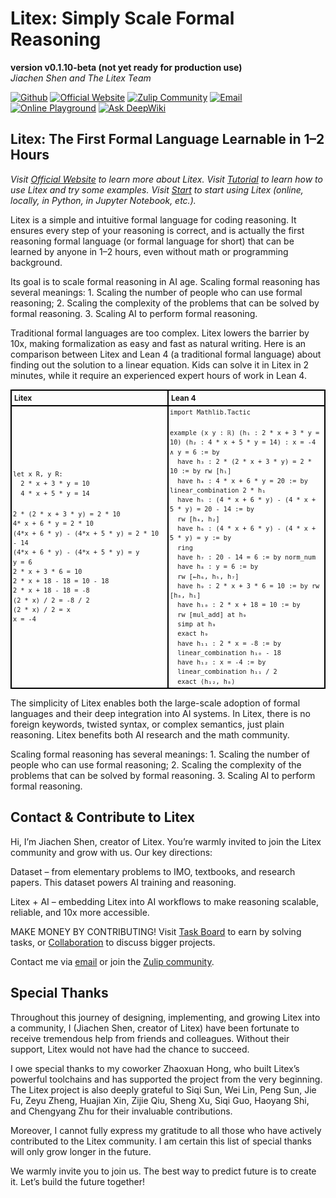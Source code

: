 # Litex: Simply Scale Formal Reasoning

**version v0.1.10-beta (not yet ready for production use)**  
*Jiachen Shen and The Litex Team*

[![Github](https://img.shields.io/badge/Github-grey?logo=github)](https://github.com/litexlang/golitex)
[![Official Website](https://img.shields.io/badge/Official%20Website-blue?logo=website)](https://litexlang.org)
[![Zulip Community](https://img.shields.io/badge/Zulip%20Community-purple?logo=zulip)](https://litex.zulipchat.com/join/c4e7foogy6paz2sghjnbujov/)
[![Email](https://img.shields.io/badge/Email-red?logo=email)](mailto:litexlang@outlook.com)
[![Online Playground](https://img.shields.io/badge/Online%20Playground-darkgreen?logo=playground)](https://litexlang.org/playground)
[![Ask DeepWiki](https://deepwiki.com/badge.svg)](https://deepwiki.com/litexlang/golitex)


## Litex: The First Formal Language Learnable in 1–2 Hours

*Visit [Official Website](https://litexlang.org/) to learn more about Litex. Visit [Tutorial](https://litexlang.org/doc/Tutorial/Introduction) to learn how to use Litex and try some examples. Visit [Start](https://litexlang.org/doc/Start) to start using Litex (online, locally, in Python, in Jupyter Notebook, etc.).*

Litex is a simple and intuitive formal language for coding reasoning. It ensures every step of your reasoning is correct, and is actually the first reasoning formal language (or formal language for short) that can be learned by anyone in 1–2 hours, even without math or programming background.

Its goal is to scale formal reasoning in AI age. Scaling formal reasoning has several meanings: 1. Scaling the number of people who can use formal reasoning; 2. Scaling the complexity of the problems that can be solved by formal reasoning. 3. Scaling AI to perform formal reasoning.

Traditional formal languages are too complex. Litex lowers the barrier by 10x, making formalization as easy and fast as natural writing. Here is an comparison between Litex and Lean 4 (a traditional formal language) about finding out the solution to a linear equation. Kids can solve it in Litex in 2 minutes, while it require an experienced expert hours of work in Lean 4.

<table style="border-collapse: collapse; width: 100%; font-size: 12px">
  <tr>
    <th style="border: 2px solid black; padding: 4px; text-align: left; width: 50%;">Litex</th>
    <th style="border: 2px solid black; padding: 4px; text-align: left; width: 50%;">Lean 4</th>
  </tr>
  <tr>
    <td style="border: 2px solid black; padding: 2px; line-height: 1.5">
      <code>let x R, y R:</code><br>
      <code>&nbsp;&nbsp;2 * x + 3 * y = 10</code><br>
      <code>&nbsp;&nbsp;4 * x + 5 * y = 14</code><br><br>
      <code>2 * (2 * x + 3 * y) = 2 * 10</code><br>
      <code>4* x + 6 * y = 2 * 10</code><br>
      <code>(4*x + 6 * y) - (4*x + 5 * y) = 2 * 10 - 14</code><br>
      <code>(4*x + 6 * y) - (4*x + 5 * y) = y</code><br>
      <code>y = 6</code><br>
      <code>2 * x + 3 * 6 = 10</code><br>
      <code>2 * x + 18 - 18 = 10 - 18</code><br>
      <code>2 * x + 18 - 18 = -8</code><br>
      <code>(2 * x) / 2 = -8 / 2</code><br>
      <code>(2 * x) / 2 = x</code><br>
      <code>x = -4</code>
    </td>
    <td style="border: 2px solid black; padding: 2px; line-height: 1.5">
      <code>import Mathlib.Tactic</code><br><br>
      <code>example (x y : ℝ) (h₁ : 2 * x + 3 * y = 10) (h₂ : 4 * x + 5 * y = 14) : x = -4 ∧ y = 6 := by</code><br>
      <code>&nbsp;&nbsp;have h₃ : 2 * (2 * x + 3 * y) = 2 * 10 := by rw [h₁]</code><br>
      <code>&nbsp;&nbsp;have h₄ : 4 * x + 6 * y = 20 := by linear_combination 2 * h₁</code><br>
      <code>&nbsp;&nbsp;have h₅ : (4 * x + 6 * y) - (4 * x + 5 * y) = 20 - 14 := by</code><br>
      <code>&nbsp;&nbsp;rw [h₄, h₂]</code><br>
      <code>&nbsp;&nbsp;have h₆ : (4 * x + 6 * y) - (4 * x + 5 * y) = y := by</code><br>
      <code>&nbsp;&nbsp;ring</code><br>
      <code>&nbsp;&nbsp;have h₇ : 20 - 14 = 6 := by norm_num</code><br>
      <code>&nbsp;&nbsp;have h₈ : y = 6 := by</code><br>
      <code>&nbsp;&nbsp;rw [←h₆, h₅, h₇]</code><br>
      <code>&nbsp;&nbsp;have h₉ : 2 * x + 3 * 6 = 10 := by rw [h₈, h₁]</code><br>
      <code>&nbsp;&nbsp;have h₁₀ : 2 * x + 18 = 10 := by</code><br>
      <code>&nbsp;&nbsp;rw [mul_add] at h₉</code><br>
      <code>&nbsp;&nbsp;simp at h₉</code><br>
      <code>&nbsp;&nbsp;exact h₉</code><br>
      <code>&nbsp;&nbsp;have h₁₁ : 2 * x = -8 := by</code><br>
      <code>&nbsp;&nbsp;linear_combination h₁₀ - 18</code><br>
      <code>&nbsp;&nbsp;have h₁₂ : x = -4 := by</code><br>
      <code>&nbsp;&nbsp;linear_combination h₁₁ / 2</code><br>
      <code>&nbsp;&nbsp;exact ⟨h₁₂, h₈⟩</code>
    </td>
  </tr>
</table>

The simplicity of Litex enables both the large-scale adoption of formal languages and their deep integration into AI systems. In Litex, there is no foreign keywords, twisted syntax, or complex semantics, just plain reasoning. Litex benefits both AI research and the math community. 

Scaling formal reasoning has several meanings: 1. Scaling the number of people who can use formal reasoning; 2. Scaling the complexity of the problems that can be solved by formal reasoning. 3. Scaling AI to perform formal reasoning.

## Contact & Contribute to Litex

Hi, I’m Jiachen Shen, creator of Litex. You’re warmly invited to join the Litex community and grow with us. Our key directions:

Dataset – from elementary problems to IMO, textbooks, and research papers. This dataset powers AI training and reasoning.

Litex + AI – embedding Litex into AI workflows to make reasoning scalable, reliable, and 10x more accessible.

MAKE MONEY BY CONTRIBUTING! Visit [Task Board](https://litexlang.org/task-board) to earn by solving tasks, or [Collaboration](https://litexlang.org/collaboration) to discuss bigger projects.

Contact me via [email](mailto:litexlang@outlook.com) or join the [Zulip community](https://litex.zulipchat.com/join/c4e7foogy6paz2sghjnbujov/).

## Special Thanks

Throughout this journey of designing, implementing, and growing Litex into a community, I (Jiachen Shen, creator of Litex) have been fortunate to receive tremendous help from friends and colleagues. Without their support, Litex would not have had the chance to succeed.

I owe special thanks to my coworker Zhaoxuan Hong, who built Litex’s powerful toolchains and has supported the project from the very beginning. The Litex project is also deeply grateful to Siqi Sun, Wei Lin, Peng Sun, Jie Fu, Zeyu Zheng, Huajian Xin, Zijie Qiu, Sheng Xu, Siqi Guo, Haoyang Shi, and Chengyang Zhu for their invaluable contributions.

Moreover, I cannot fully express my gratitude to all those who have actively contributed to the Litex community. I am certain this list of special thanks will only grow longer in the future.

We warmly invite you to join us. The best way to predict future is to create it. Let’s build the future together!